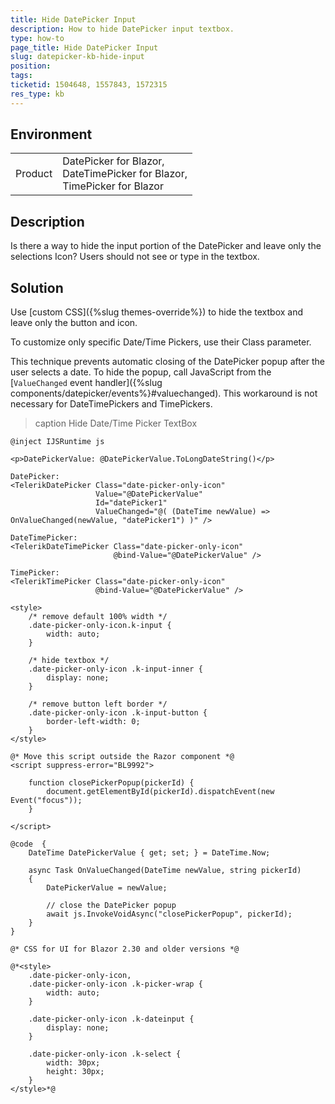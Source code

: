 ```yaml
---
title: Hide DatePicker Input
description: How to hide DatePicker input textbox.
type: how-to
page_title: Hide DatePicker Input
slug: datepicker-kb-hide-input
position: 
tags: 
ticketid: 1504648, 1557843, 1572315
res_type: kb
---
```


## Environment

<table>
    <tbody>
        <tr>
            <td>Product</td>
            <td>
                DatePicker for Blazor, <br />
                DateTimePicker for Blazor, <br />
                TimePicker for Blazor
            </td>
        </tr>
    </tbody>
</table>


## Description

Is there a way to hide the input portion of the DatePicker and leave only the selections Icon? Users should not see or type in the textbox.


## Solution

Use [custom CSS]({%slug themes-override%}) to hide the textbox and leave only the button and icon.

To customize only specific Date/Time Pickers, use their Class parameter.

This technique prevents automatic closing of the DatePicker popup after the user selects a date. To hide the popup, call JavaScript from the [`ValueChanged` event handler]({%slug components/datepicker/events%}#valuechanged). This workaround is not necessary for DateTimePickers and TimePickers.

>caption Hide Date/Time Picker TextBox

````CSHTML
@inject IJSRuntime js

<p>DatePickerValue: @DatePickerValue.ToLongDateString()</p>

DatePicker:
<TelerikDatePicker Class="date-picker-only-icon"
                   Value="@DatePickerValue"
                   Id="datePicker1"
                   ValueChanged="@( (DateTime newValue) => OnValueChanged(newValue, "datePicker1") )" />

DateTimePicker:
<TelerikDateTimePicker Class="date-picker-only-icon"
                       @bind-Value="@DatePickerValue" />

TimePicker:
<TelerikTimePicker Class="date-picker-only-icon"
                   @bind-Value="@DatePickerValue" />

<style>
    /* remove default 100% width */
    .date-picker-only-icon.k-input {
        width: auto;
    }

    /* hide textbox */
    .date-picker-only-icon .k-input-inner {
        display: none;
    }

    /* remove button left border */
    .date-picker-only-icon .k-input-button {
        border-left-width: 0;
    }
</style>

@* Move this script outside the Razor component *@
<script suppress-error="BL9992">

    function closePickerPopup(pickerId) {
        document.getElementById(pickerId).dispatchEvent(new Event("focus"));
    }

</script>

@code  {
    DateTime DatePickerValue { get; set; } = DateTime.Now;

    async Task OnValueChanged(DateTime newValue, string pickerId)
    {
        DatePickerValue = newValue;

        // close the DatePicker popup
        await js.InvokeVoidAsync("closePickerPopup", pickerId);
    }
}

@* CSS for UI for Blazor 2.30 and older versions *@

@*<style>
    .date-picker-only-icon,
    .date-picker-only-icon .k-picker-wrap {
        width: auto;
    }

    .date-picker-only-icon .k-dateinput {
        display: none;
    }

    .date-picker-only-icon .k-select {
        width: 30px;
        height: 30px;
    }
</style>*@
````

